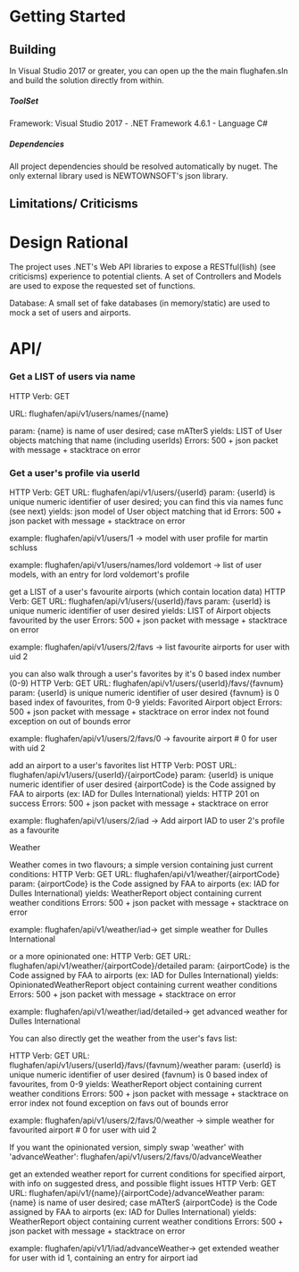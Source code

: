 


# Getting Started
## Building
In Visual Studio 2017 or greater, you can open up the the main flughafen.sln and build the solution directly from within.

##### ToolSet
Framework: Visual Studio 2017 - .NET Framework 4.6.1 - Language C#

##### Dependencies
All project dependencies should be resolved automatically by nuget. The only external library used is NEWTOWNSOFT's json library.

## Limitations/ Criticisms 

# Design Rational
The project uses .NET's Web API libraries to expose a RESTful(lish) (see criticisms) experience to potential clients. A set of Controllers and Models are used to expose the requested set of functions.

Database: A small set of fake databases (in memory/static) are used to mock a set of users and airports.

# API/

### Get a LIST of users via name
HTTP Verb:	GET 

URL:		flughafen/api/v1/users/names/{name}

param:		{name} is name of user desired; case mATterS
yields:		LIST of User objects matching that name (including userIds)
Errors:		500 + json packet with message + stacktrace on error

### Get a user's profile via userId
HTTP Verb:	GET 
URL:		flughafen/api/v1/users/{userId}
param:		{userId} is unique numeric identifier of user desired; you can find this via names func (see next)
yields:		json model of User object matching that id
Errors:		500 + json packet with message + stacktrace on error

example:	flughafen/api/v1/users/1 -> model with user profile for martin schluss



example:	flughafen/api/v1/users/names/lord voldemort -> list of user models, with an entry for lord voldemort's profile

get a LIST of a user's favourite airports (which contain location data)
HTTP Verb:	GET 
URL:		flughafen/api/v1/users/{userId}/favs
param:		{userId} is unique numeric identifier of user desired
yields:		LIST of Airport objects favourited by the user
Errors:		500 + json packet with message + stacktrace on error

example:	flughafen/api/v1/users/2/favs -> list favourite airports for user with uid 2

you can also walk through a user's favorites by it's 0 based index number (0-9)
HTTP Verb:	GET 
URL:		flughafen/api/v1/users/{userId}/favs/{favnum}
param:		{userId} is unique numeric identifier of user desired
			{favnum} is 0 based index of favourites, from 0-9
yields:		Favorited Airport object
Errors:		500 + json packet with message + stacktrace on error
			index not found exception on out of bounds error

example:	flughafen/api/v1/users/2/favs/0 ->  favourite airport # 0 for user with uid 2

add an airport to a user's favorites list
HTTP Verb:	POST 
URL:		flughafen/api/v1/users/{userId}/{airportCode}
param:		{userId} is unique numeric identifier of user desired
			{airportCode} is the Code assigned by FAA to airports (ex: IAD for Dulles International) 
yields:		HTTP 201 on success
Errors:		500 + json packet with message + stacktrace on error

example:	flughafen/api/v1/users/2/iad -> Add airport IAD to user 2's profile as a favourite

Weather


Weather comes in two flavours; a simple version containing just current conditions:
HTTP Verb:	GET 
URL:		flughafen/api/v1/weather/{airportCode}
param:		{airportCode} is the Code assigned by FAA to airports (ex: IAD for Dulles International)
yields:		WeatherReport object containing current weather conditions
Errors:		500 + json packet with message + stacktrace on error

example:	flughafen/api/v1/weather/iad-> get simple weather for Dulles International

or a more opinionated one:
HTTP Verb:	GET 
URL:		flughafen/api/v1/weather/{airportCode}/detailed
param:		{airportCode} is the Code assigned by FAA to airports (ex: IAD for Dulles International)
yields:		OpinionatedWeatherReport object containing current weather conditions
Errors:		500 + json packet with message + stacktrace on error

example:	flughafen/api/v1/weather/iad/detailed-> get advanced weather for Dulles International


You can also directly get the weather from the user's favs list:


HTTP Verb:	GET 
URL:		flughafen/api/v1/users/{userId}/favs/{favnum}/weather
param:		{userId} is unique numeric identifier of user desired
			{favnum} is 0 based index of favourites, from 0-9
yields:		WeatherReport object containing current weather conditions
Errors:		500 + json packet with message + stacktrace on error
			index not found exception on favs out of bounds error

example:	flughafen/api/v1/users/2/favs/0/weather -> simple weather for favourited airport # 0 for user with uid 2

If you want the opinionated version, simply swap 'weather' with 'advanceWeather':
flughafen/api/v1/users/2/favs/0/advanceWeather

get an extended weather report for current conditions for specified airport, with info on suggested dress, and possible flight issues
HTTP Verb:	GET 
URL:		flughafen/api/v1/{name}/{airportCode}/advanceWeather
param:		{name} is name of user desired; case mATterS
			{airportCode} is the Code assigned by FAA to airports (ex: IAD for Dulles International)
yields:		WeatherReport object containing current weather conditions
Errors:		500 + json packet with message + stacktrace on error

example:	flughafen/api/v1/1/iad/advanceWeather-> get extended weather for user with id 1, containing an entry for airport iad







